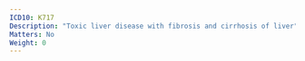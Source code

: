 ```yaml
---
ICD10: K717
Description: "Toxic liver disease with fibrosis and cirrhosis of liver"
Matters: No
Weight: 0
---
```


